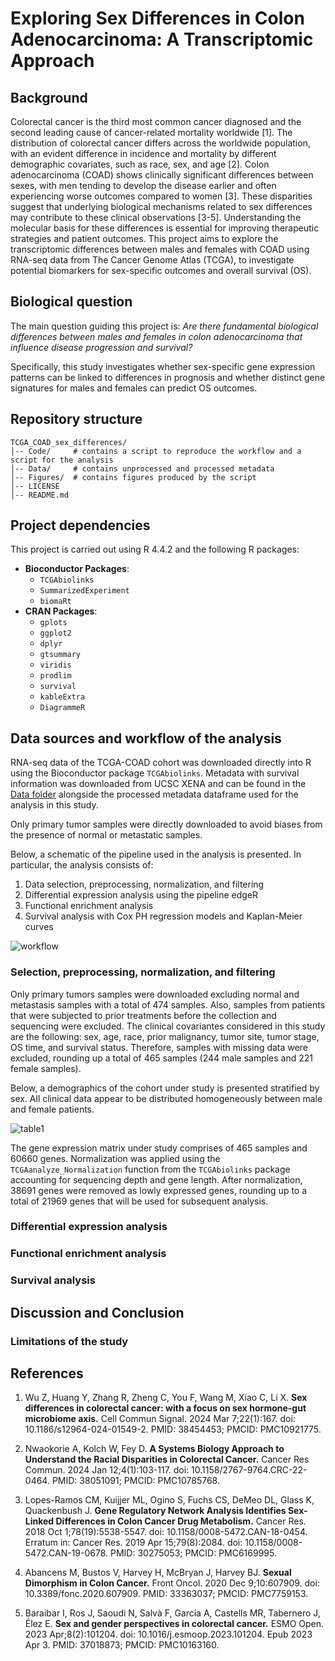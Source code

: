 # Exploring Sex Differences in Colon Adenocarcinoma: A Transcriptomic Approach

## **Background**

Colorectal cancer is the third most common cancer diagnosed and the second leading cause of cancer-related mortality worldwide [1]. The distribution of colorectal cancer differs across the worldwide population, with an evident difference in incidence and mortality by different demographic covariates, such as race, sex, and age [2].
Colon adenocarcinoma (COAD) shows clinically significant differences between sexes, with men tending to develop the disease earlier and often experiencing worse outcomes compared to women [3]. These disparities suggest that underlying biological mechanisms related to sex differences may contribute to these clinical observations [3-5].
Understanding the molecular basis for these differences is essential for improving therapeutic strategies and patient outcomes. This project aims to explore the transcriptomic differences between males and females with COAD using RNA-seq data from The Cancer Genome Atlas (TCGA), to investigate potential biomarkers for sex-specific outcomes and overall survival (OS).

## **Biological question**

The main question guiding this project is: *Are there fundamental biological differences between males and females in colon adenocarcinoma that influence disease progression and survival?*

Specifically, this study investigates whether sex-specific gene expression patterns can be linked to differences in prognosis and whether distinct gene signatures for males and females can predict OS outcomes.

## **Repository structure**

```
TCGA_COAD_sex_differences/
│-- Code/     # contains a script to reproduce the workflow and a script for the analysis
│-- Data/     # contains unprocessed and processed metadata
│-- Figures/  # contains figures produced by the script
│-- LICENSE
│-- README.md
```

## **Project dependencies**

This project is carried out using R 4.4.2 and the following R packages:
- **Bioconductor Packages**:  
  - `TCGAbiolinks`  
  - `SummarizedExperiment`  
  - `biomaRt`
- **CRAN Packages**:  
  - `gplots`
  - `ggplot2`
  - `dplyr`
  - `gtsummary`
  - `viridis`
  - `prodlim`
  - `survival`
  - `kableExtra`
  - `DiagrammeR`

## **Data sources and workflow of the analysis**

RNA-seq data of the TCGA-COAD cohort was downloaded directly into R using the Bioconductor package `TCGAbiolinks`. Metadata with survival information was downloaded from UCSC XENA and can be found in the [Data folder]() alongside the processed metadata dataframe used for the analysis in this study.

Only primary tumor samples were directly downloaded to avoid biases from the presence of normal or metastatic samples.

Below, a schematic of the pipeline used in the analysis is presented. In particular, the analysis consists of:

1. Data selection, preprocessing, normalization, and filtering
2. Differential expression analysis using the pipeline edgeR
3. Functional enrichment analysis
4. Survival analysis with Cox PH regression models and Kaplan-Meier curves

![workflow](https://github.com/manal-agdada/TCGA_COAD_sex_differences/blob/main/Figures/workflow.png)


### **Selection, preprocessing, normalization, and filtering**

Only primary tumors samples were downloaded excluding normal and metastasis samples with a total of 474 samples. Also, samples from patients that were subjected to prior treatments before the collection and sequencing were excluded. 
The clinical covariantes considered in this study are the following: sex, age, race, prior malignancy, tumor site, tumor stage, OS time, and survival status. Therefore, samples with missing data were excluded, rounding up a total of 465 samples (244 male samples and 221 female samples).

Below, a demographics of the cohort under study is presented stratified by sex. All clinical data appear to be distributed homogeneously between male and female patients.

![table1]()

The gene expression matrix under study comprises of 465 samples and 60660 genes. Normalization was applied using the `TCGAanalyze_Normalization` function from the `TCGAbiolinks` package accounting for sequencing depth and gene length. After normalization, 38691 genes were removed as lowly expressed genes, rounding up to a total of 21969 genes that will be used for subsequent analysis.

### **Differential expression analysis**

### **Functional enrichment analysis**

### **Survival analysis**

## **Discussion and Conclusion**

### **Limitations of the study**

## **References**

1. Wu Z, Huang Y, Zhang R, Zheng C, You F, Wang M, Xiao C, Li X. **Sex differences in colorectal cancer: with a focus on sex hormone-gut microbiome axis.** Cell Commun Signal. 2024 Mar 7;22(1):167. doi: 10.1186/s12964-024-01549-2. PMID: 38454453; PMCID: PMC10921775.

2. Nwaokorie A, Kolch W, Fey D. **A Systems Biology Approach to Understand the Racial Disparities in Colorectal Cancer.** Cancer Res Commun. 2024 Jan 12;4(1):103-117. doi: 10.1158/2767-9764.CRC-22-0464. PMID: 38051091; PMCID: PMC10785768.

3. Lopes-Ramos CM, Kuijjer ML, Ogino S, Fuchs CS, DeMeo DL, Glass K, Quackenbush J. **Gene Regulatory Network Analysis Identifies Sex-Linked Differences in Colon Cancer Drug Metabolism.** Cancer Res. 2018 Oct 1;78(19):5538-5547. doi: 10.1158/0008-5472.CAN-18-0454. Erratum in: Cancer Res. 2019 Apr 15;79(8):2084. doi: 10.1158/0008-5472.CAN-19-0678. PMID: 30275053; PMCID: PMC6169995.

4. Abancens M, Bustos V, Harvey H, McBryan J, Harvey BJ. **Sexual Dimorphism in Colon Cancer.** Front Oncol. 2020 Dec 9;10:607909. doi: 10.3389/fonc.2020.607909. PMID: 33363037; PMCID: PMC7759153.

5. Baraibar I, Ros J, Saoudi N, Salvà F, García A, Castells MR, Tabernero J, Élez E. **Sex and gender perspectives in colorectal cancer.** ESMO Open. 2023 Apr;8(2):101204. doi: 10.1016/j.esmoop.2023.101204. Epub 2023 Apr 3. PMID: 37018873; PMCID: PMC10163160.

